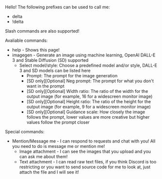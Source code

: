 Hello! The following prefixes can be used to call me:
- delta
- !delta

Slash commands are also supported!

Avaliable commands:
- help - Shows this page!
- imagegen - Generate an image using machine learning, OpenAI DALL-E 3 and Stable Diffusion (SD) supported
  - Select model/style: Choose a predefined model and/or style, DALL-E 3 and SD models can be listed here
    - Prompt: The prompt for the image generation
    - [SD only][Optional] Neg prompt: The prompt for what you don't want in the prompt
    - [SD only][Optional] Width ratio: The ratio of the width for the output image (for example, 16 for a widescreen monitor image)
    - [SD only][Optional] Height ratio: The ratio of the height for the output image (for example, 9 for a widescreen monitor image)
    - [SD only][Optional] Guidance scale: How closely the image follows the prompt, lower values are more creative but higher values follow the prompt closer

Special commands:
 - Mention/Message me - I can respond to requests and chat with you! All you need to do is message me or mention me!
   - Image attachment - I can see the images that you upload and you can ask me about them!
   - Text attachment - I can read raw text files, if you think Discord is too restricting or you want to send source code for me to look at, just attach the file and I will see it!